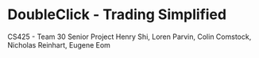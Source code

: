 # DoubleClick - Trading Simplified
CS425 - Team 30 Senior Project
Henry Shi, Loren Parvin, Colin Comstock, Nicholas Reinhart, Eugene Eom
